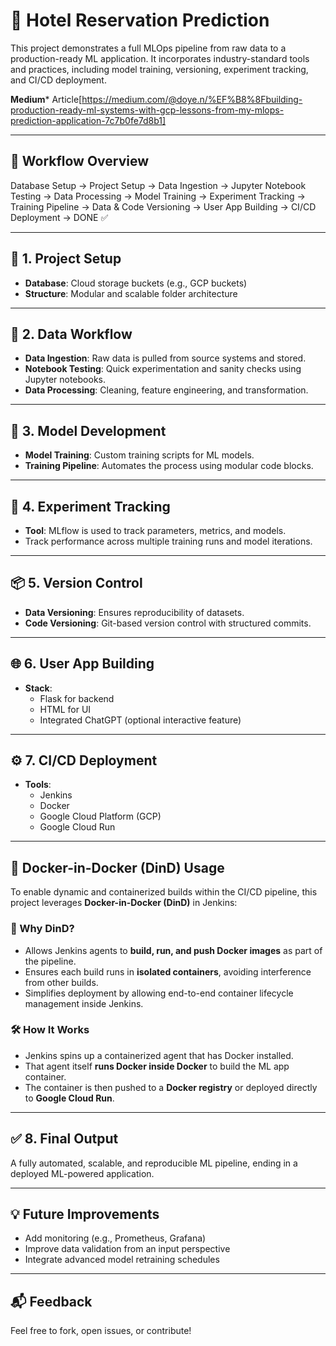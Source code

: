 # 🚀 Hotel Reservation Prediction

This project demonstrates a full MLOps pipeline from raw data to a production-ready ML application. It incorporates industry-standard tools and practices, including model training, versioning, experiment tracking, and CI/CD deployment.

**Medium*** Article[https://medium.com/@doye.n/%EF%B8%8Fbuilding-production-ready-ml-systems-with-gcp-lessons-from-my-mlops-prediction-application-7c7b0fe7d8b1]

---

## 📌 Workflow Overview

Database Setup → Project Setup → Data Ingestion → Jupyter Notebook Testing 
→ Data Processing → Model Training → Experiment Tracking 
→ Training Pipeline → Data & Code Versioning 
→ User App Building → CI/CD Deployment → DONE ✅

---

## 📂 1. Project Setup

- **Database**: Cloud storage buckets (e.g., GCP buckets)
- **Structure**: Modular and scalable folder architecture

---

## 🔄 2. Data Workflow

- **Data Ingestion**: Raw data is pulled from source systems and stored.
- **Notebook Testing**: Quick experimentation and sanity checks using Jupyter notebooks.
- **Data Processing**: Cleaning, feature engineering, and transformation.

---

## 🧠 3. Model Development

- **Model Training**: Custom training scripts for ML models.
- **Training Pipeline**: Automates the process using modular code blocks.

---

## 🧪 4. Experiment Tracking

- **Tool**: MLflow is used to track parameters, metrics, and models.
- Track performance across multiple training runs and model iterations.

---

## 📦 5. Version Control

- **Data Versioning**: Ensures reproducibility of datasets.
- **Code Versioning**: Git-based version control with structured commits.

---

## 🌐 6. User App Building

- **Stack**:
  - Flask for backend
  - HTML for UI
  - Integrated ChatGPT (optional interactive feature)

---

## ⚙️ 7. CI/CD Deployment

- **Tools**:
  - Jenkins
  - Docker
  - Google Cloud Platform (GCP)
  - Google Cloud Run

---

## 🐳 Docker-in-Docker (DinD) Usage

To enable dynamic and containerized builds within the CI/CD pipeline, this project leverages **Docker-in-Docker (DinD)** in Jenkins:

### 🔧 Why DinD?

- Allows Jenkins agents to **build, run, and push Docker images** as part of the pipeline.
- Ensures each build runs in **isolated containers**, avoiding interference from other builds.
- Simplifies deployment by allowing end-to-end container lifecycle management inside Jenkins.

### 🛠️ How It Works

- Jenkins spins up a containerized agent that has Docker installed.
- That agent itself **runs Docker inside Docker** to build the ML app container.
- The container is then pushed to a **Docker registry** or deployed directly to **Google Cloud Run**.

---


## ✅ 8. Final Output

A fully automated, scalable, and reproducible ML pipeline, ending in a deployed ML-powered application.

---

## 💡 Future Improvements

- Add monitoring (e.g., Prometheus, Grafana)
- Improve data validation from an input perspective
- Integrate advanced model retraining schedules

---

## 📬 Feedback

Feel free to fork, open issues, or contribute!
